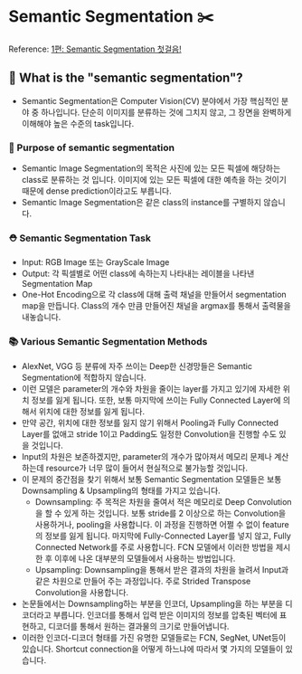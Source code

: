 # Semantic Segmentation :scissors:

Reference: [1편: Semantic Segmentation 첫걸음!](https://medium.com/hyunjulie/1%ED%8E%B8-semantic-segmentation-%EC%B2%AB%EA%B1%B8%EC%9D%8C-4180367ec9cb)

## :thinking: What is the "semantic segmentation"?

- Semantic Segmentation은 Computer Vision(CV) 분야에서 가장 핵심적인 분야 중 하나입니다.
  단순히 이미지를 분류하는 것에 그치지 않고, 그 장면을 완벽하게 이해해야 높은 수준의 task입니다.

### :goal_net: Purpose of semantic segmentation

- Semantic Image Segmentation의 목적은 사진에 있는 모든 픽셀에 해당하는 class로 분류하는 것 입니다.
  이미지에 있는 모든 픽셀에 대한 예측을 하는 것이기 때문에 dense prediction이라고도 부릅니다.
- Semantic Image Segmentation은 같은 class의 instance를 구별하지 않습니다.

### :rescue_worker_helmet: ​Semantic Segmentation Task 

- Input: RGB Image 또는 GrayScale Image
- Output: 각 픽셀별로 어떤 class에 속하는지 나타내는 레이블을 나타낸 Segmentation Map
- One-Hot Encoding으로 각 class에 대해 출력 채널을 만들어서 segmentation map을 만듭니다.
  Class의 개수 만큼 만들어진 채널을 argmax를 통해서 출력물을 내놓습니다.

### :books: Various Semantic Segmentation Methods

- AlexNet, VGG 등 분류에 자주 쓰이는 Deep한 신경망들은 Semantic Segmentation에 적합하지 않습니다.
- 이런 모델은 parameter의 개수와 차원을 줄이는 layer를 가지고 있기에 자세한 위치 정보를 잃게 됩니다.
  또한, 보통 마지막에 쓰이는 Fully Connected Layer에 의해서 위치에 대한 정보를 잃게 됩니다.
- 만약 공간, 위치에 대한 정보를 잃지 않기 위해서 Pooling과 Fully Connected Layer를 없애고 stride 1이고 Padding도 일정한 Convolution을 진행할 수도 있을 것입니다.
- Input의 차원은 보존하겠지만, parameter의 개수가 많아져서 메모리 문제나 계산하는데 resource가 너무 많이 들어서 현실적으로 불가능할 것입니다.
- 이 문제의 중간점을 찾기 위해서 보통 Semantic Segmentation 모델들은 보통 Downsampling & Upsampling의 형태를 가지고 있습니다.
  - Downsampling: 주 목적은 차원을 줄여서 적은 메모리로 Deep Convolution을 할 수 있게 하는 것입니다.
    보통 stride를 2 이상으로 하는 Convolution을 사용하거나, pooling을 사용합니다.
    이 과정을 진행하면 어쩔 수 없이 feature의 정보를 잃게 됩니다.
    마지막에 Fully-Connected Layer를 넣지 않고, Fully Connected Network를 주로 사용합니다.
    FCN 모델에서 이러한 방법을 제시한 후 이후에 나온 대부분의 모델들에서 사용하는 방법입니다.
  - Upsampling: Downsampling을 통해서 받은 결과의 차원을 늘려서 Input과 같은 차원으로 만들어 주는 과정입니다.
    주로 Strided Transpose Convolution을 사용합니다.
- 논문들에서는 Downsampling하는 부분을 인코더, Upsampling을 하는 부분을 디코더라고 부릅니다.
  인코더를 통해서 입력 받은 이미지의 정보를 압축된 벡터에 표현하고, 디코더를 통해서 원하는 결과물의 크기로 만들어냅니다.
- 이러한 인코더-디코더 형태를 가진 유명한 모델들로는 FCN, SegNet, UNet등이 있습니다.
  Shortcut connection을 어떻게 하느냐에 따라서 몇 가지의 모델들이 있습니다. 

